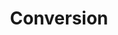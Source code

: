 ---
title       : Conversion
key         : CP-CV
skills      : Behaviour, Mindset, Competency
difficulty  : medium
area        : competency

questions :
    - "CP-CV-01: Tell me about a time when you exerted influence on high-level executives during a high-pressure situation. Describe the techniques you have used to subtly influence customers at all levels of an organisation."
    - "CP-CV-02: Tell me about your most successful customer conversion experience."
    - "CP-CV-03: Tell me about your most challenging customer conversion experience."
desirable :
    - Researched competitor offerings to highlight the unique value of a product/service
    - Gathered relevant information to determine customer goals
    - Diagnosed customer problems and prescribed a product/service solution
    - Thoroughly addressed concerns regarding product/service offerings, which led to product/service adoption
    - Successfully communicated the value of a product/service, even in high -pressure situations
bonus_points :
    - Researched industry trends and competitor offerings to highlight the unique value of a product/service
    - Gathered relevant information to determine customer goals and aligned them to product/service offerings
    - Diagnosed customer problems and prescribed a product/service solution
    - Thoroughly addressed concerns regarding product/service offerings, which led to long -term product/service adoption
    - Successfully communicated the value of a product/service to a new target market, even in high -pressure situations
---